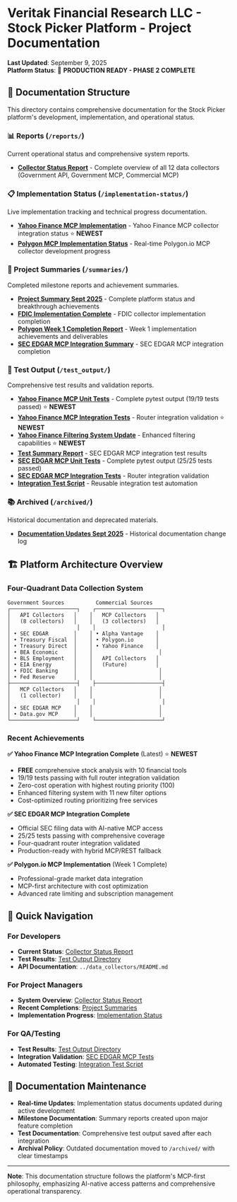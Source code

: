 # Veritak Financial Research LLC - Stock Picker Platform - Project Documentation

**Last Updated**: September 9, 2025  
**Platform Status**: 🚀 **PRODUCTION READY - PHASE 2 COMPLETE**

## 📁 Documentation Structure

This directory contains comprehensive documentation for the Stock Picker platform's development, implementation, and operational status.

### 📊 Reports (`/reports/`)
Current operational status and comprehensive system reports.

- **[Collector Status Report](reports/COLLECTOR_STATUS_REPORT.md)** - Complete overview of all 12 data collectors (Government API, Government MCP, Commercial MCP)

### 📋 Implementation Status (`/implementation-status/`)
Live implementation tracking and technical progress documentation.

- **[Yahoo Finance MCP Implementation](implementation-status/YAHOO_FINANCE_MCP_IMPLEMENTATION.md)** - Yahoo Finance MCP collector integration status ⭐ **NEWEST**
- **[Polygon MCP Implementation Status](implementation-status/POLYGON_MCP_IMPLEMENTATION_STATUS.md)** - Real-time Polygon.io MCP collector development progress

### 📝 Project Summaries (`/summaries/`)
Completed milestone reports and achievement summaries.

- **[Project Summary Sept 2025](summaries/PROJECT_SUMMARY_SEPT_2025.md)** - Complete platform status and breakthrough achievements
- **[FDIC Implementation Complete](summaries/FDIC_IMPLEMENTATION_COMPLETE.md)** - FDIC collector implementation completion  
- **[Polygon Week 1 Completion Report](summaries/POLYGON_WEEK_1_COMPLETION_REPORT.md)** - Week 1 implementation achievements and deliverables
- **[SEC EDGAR MCP Integration Summary](summaries/SEC_EDGAR_MCP_INTEGRATION_SUMMARY.md)** - SEC EDGAR MCP integration completion

### 🧪 Test Output (`/test_output/`)
Comprehensive test results and validation reports.

- **[Yahoo Finance MCP Unit Tests](test_output/yahoo_finance_mcp_unit_tests.txt)** - Complete pytest output (19/19 tests passed) ⭐ **NEWEST**
- **[Yahoo Finance MCP Integration Tests](test_output/yahoo_finance_mcp_integration_tests.txt)** - Router integration validation ⭐ **NEWEST**
- **[Yahoo Finance Filtering System Update](test_output/yahoo_finance_filtering_system_update.txt)** - Enhanced filtering capabilities ⭐ **NEWEST**
- **[Test Summary Report](test_output/test_summary_report.md)** - SEC EDGAR MCP integration test results
- **[SEC EDGAR MCP Unit Tests](test_output/sec_edgar_mcp_unit_tests.txt)** - Complete pytest output (25/25 tests passed)
- **[SEC EDGAR MCP Integration Tests](test_output/sec_edgar_mcp_integration_tests.txt)** - Router integration validation
- **[Integration Test Script](test_output/sec_edgar_mcp_integration_test.py)** - Reusable integration test automation

### 📚 Archived (`/archived/`)
Historical documentation and deprecated materials.

- **[Documentation Updates Sept 2025](archived/DOCUMENTATION_UPDATES_SEPT_2025.md)** - Historical documentation change log

## 🏗️ Platform Architecture Overview

### Four-Quadrant Data Collection System
```
Government Sources          Commercial Sources
┌─────────────────────┐    ┌─────────────────────┐
│   API Collectors   │    │   MCP Collectors   │
│   (8 collectors)   │    │   (3 collectors)   │
│                     │    │                     │
│ • SEC EDGAR        │    │ • Alpha Vantage    │
│ • Treasury Fiscal  │    │ • Polygon.io       │
│ • Treasury Direct  │    │ • Yahoo Finance    │
│ • BEA Economic     │    │                     │
│ • BLS Employment   │    │   API Collectors   │
│ • EIA Energy       │    │   (Future)         │
│ • FDIC Banking     │    │                     │
│ • Fed Reserve      │    │                     │
├─────────────────────┤    ├─────────────────────┤
│   MCP Collectors   │    │                     │
│   (1 collector)    │    │                     │
│                     │    │                     │
│ • SEC EDGAR MCP    │    │                     │
│ • Data.gov MCP     │    │                     │
└─────────────────────┘    └─────────────────────┘
```

### Recent Achievements

**✅ Yahoo Finance MCP Integration Complete** (Latest) ⭐ **NEWEST**
- **FREE** comprehensive stock analysis with 10 financial tools
- 19/19 tests passing with full router integration validation
- Zero-cost operation with highest routing priority (100)
- Enhanced filtering system with 11 new filter options
- Cost-optimized routing prioritizing free services

**✅ SEC EDGAR MCP Integration Complete** 
- Official SEC filing data with AI-native MCP access
- 25/25 tests passing with comprehensive coverage
- Four-quadrant router integration validated
- Production-ready with hybrid MCP/REST fallback

**✅ Polygon.io MCP Implementation** (Week 1 Complete)  
- Professional-grade market data integration
- MCP-first architecture with cost optimization
- Advanced rate limiting and subscription management

## 📖 Quick Navigation

### For Developers
- **Current Status**: [Collector Status Report](reports/COLLECTOR_STATUS_REPORT.md)
- **Test Results**: [Test Output Directory](test_output/)
- **API Documentation**: `../data_collectors/README.md`

### For Project Managers  
- **System Overview**: [Collector Status Report](reports/COLLECTOR_STATUS_REPORT.md)
- **Recent Completions**: [Project Summaries](summaries/)
- **Implementation Progress**: [Implementation Status](implementation-status/)

### For QA/Testing
- **Test Results**: [Test Output Directory](test_output/)
- **Integration Validation**: [SEC EDGAR MCP Tests](test_output/test_summary_report.md)
- **Automated Testing**: [Integration Test Script](test_output/sec_edgar_mcp_integration_test.py)

## 🔄 Documentation Maintenance

- **Real-time Updates**: Implementation status documents updated during active development
- **Milestone Documentation**: Summary reports created upon major feature completion  
- **Test Documentation**: Comprehensive test output saved after each integration
- **Archival Policy**: Outdated documentation moved to `/archived/` with clear timestamps

---

**Note**: This documentation structure follows the platform's MCP-first philosophy, emphasizing AI-native access patterns and comprehensive operational transparency.